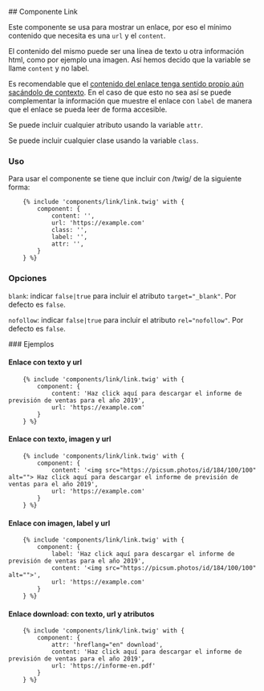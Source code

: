 ## Componente Link

Este componente se usa para mostrar un enlace, por eso el mínimo contenido que necesita es una `url` y el `content`.

El contenido del mismo puede ser una línea de texto u otra información html, como por ejemplo una imagen. Así hemos decido que la variable se llame `content` y no label.

Es recomendable que el [contenido del enlace tenga sentido propio aún sacándolo de contexto](https://www.un.org/en/webaccessibility/navigation.shtml#Links). En el caso de que esto no sea así se puede complementar la información que muestre el enlace con `label` de manera que el enlace se pueda leer de forma accesible.

Se puede incluir cualquier atributo usando la variable `attr`.

Se puede incluir cualquier clase usando la variable `class`.

### Uso

Para usar el componente se tiene que incluir con /twig/ de la siguiente forma:

```
    {% include 'components/link/link.twig' with {
        component: {
            content: '',
            url: 'https://example.com'
            class: '',
            label: '',
            attr: '',
        }
    } %}
```

### Opciones

`blank`: indicar `false|true` para incluir el atributo `target="_blank"`. Por defecto es `false`.

`nofollow`: indicar `false|true` para incluir el atributo `rel="nofollow"`. Por defecto es `false`.

### Ejemplos

#### Enlace con texto y url

```
    {% include 'components/link/link.twig' with {
        component: {
            content: 'Haz click aquí para descargar el informe de previsión de ventas para el año 2019',
            url: 'https://example.com'
        }
    } %}
```

#### Enlace con texto, imagen y url

```
    {% include 'components/link/link.twig' with {
        component: {
            content: '<img src="https://picsum.photos/id/184/100/100" alt=""> Haz click aquí para descargar el informe de previsión de ventas para el año 2019',
            url: 'https://example.com'
        }
    } %}
```

#### Enlace con imagen, label y url

```
    {% include 'components/link/link.twig' with {
        component: {
            label: 'Haz click aquí para descargar el informe de previsión de ventas para el año 2019',
            content: '<img src="https://picsum.photos/id/184/100/100" alt="">',
            url: 'https://example.com'
        }
    } %}
```

#### Enlace download: con texto, url y atributos

```
    {% include 'components/link/link.twig' with {
        component: {
            attr: 'hreflang="en" download',
            content: 'Haz click aquí para descargar el informe de previsión de ventas para el año 2019',
            url: 'https://informe-en.pdf'
        }
    } %}
```
